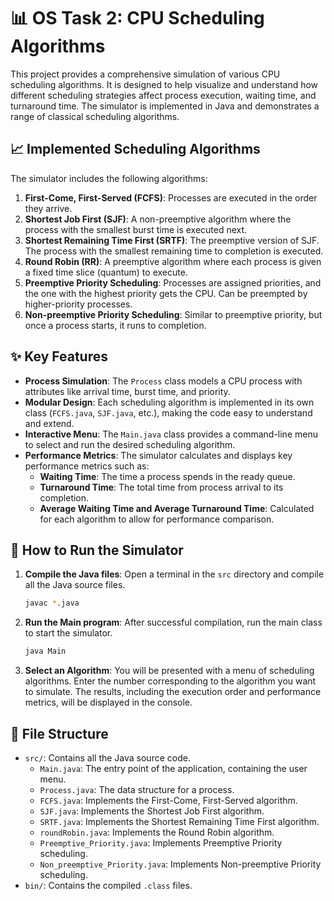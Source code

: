 # 📊 OS Task 2: CPU Scheduling Algorithms

This project provides a comprehensive simulation of various CPU scheduling algorithms. It is designed to help visualize and understand how different scheduling strategies affect process execution, waiting time, and turnaround time. The simulator is implemented in Java and demonstrates a range of classical scheduling algorithms.

## 📈 Implemented Scheduling Algorithms

The simulator includes the following algorithms:

1.  **First-Come, First-Served (FCFS)**: Processes are executed in the order they arrive.
2.  **Shortest Job First (SJF)**: A non-preemptive algorithm where the process with the smallest burst time is executed next.
3.  **Shortest Remaining Time First (SRTF)**: The preemptive version of SJF. The process with the smallest remaining time to completion is executed.
4.  **Round Robin (RR)**: A preemptive algorithm where each process is given a fixed time slice (quantum) to execute.
5.  **Preemptive Priority Scheduling**: Processes are assigned priorities, and the one with the highest priority gets the CPU. Can be preempted by higher-priority processes.
6.  **Non-preemptive Priority Scheduling**: Similar to preemptive priority, but once a process starts, it runs to completion.

## ✨ Key Features

-   **Process Simulation**: The `Process` class models a CPU process with attributes like arrival time, burst time, and priority.
-   **Modular Design**: Each scheduling algorithm is implemented in its own class (`FCFS.java`, `SJF.java`, etc.), making the code easy to understand and extend.
-   **Interactive Menu**: The `Main.java` class provides a command-line menu to select and run the desired scheduling algorithm.
-   **Performance Metrics**: The simulator calculates and displays key performance metrics such as:
    -   **Waiting Time**: The time a process spends in the ready queue.
    -   **Turnaround Time**: The total time from process arrival to its completion.
    -   **Average Waiting Time and Average Turnaround Time**: Calculated for each algorithm to allow for performance comparison.

## 🚀 How to Run the Simulator

1.  **Compile the Java files**:
    Open a terminal in the `src` directory and compile all the Java source files.

    ```bash
    javac *.java
    ```

2.  **Run the Main program**:
    After successful compilation, run the main class to start the simulator.

    ```bash
    java Main
    ```

3.  **Select an Algorithm**:
    You will be presented with a menu of scheduling algorithms. Enter the number corresponding to the algorithm you want to simulate. The results, including the execution order and performance metrics, will be displayed in the console.

## 📂 File Structure

-   `src/`: Contains all the Java source code.
    -   `Main.java`: The entry point of the application, containing the user menu.
    -   `Process.java`: The data structure for a process.
    -   `FCFS.java`: Implements the First-Come, First-Served algorithm.
    -   `SJF.java`: Implements the Shortest Job First algorithm.
    -   `SRTF.java`: Implements the Shortest Remaining Time First algorithm.
    -   `roundRobin.java`: Implements the Round Robin algorithm.
    -   `Preemptive_Priority.java`: Implements Preemptive Priority scheduling.
    -   `Non_preemptive_Priority.java`: Implements Non-preemptive Priority scheduling.
-   `bin/`: Contains the compiled `.class` files.
